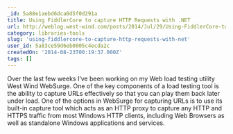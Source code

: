 ```yaml
---
_id: 5a88e1aebd6dca0d5f0d291a
title: Using FiddlerCore to capture HTTP Requests with .NET
url: http://weblog.west-wind.com/posts/2014/Jul/29/Using-FiddlerCore-to-capture-HTTP-Requests-with-NET
category: libraries-tools
slug: 'using-fiddlercore-to-capture-http-requests-with-net'
user_id: 5a83ce59d6eb0005c4ecda2c
createdOn: '2014-08-23T00:19:37.000Z'
tags: []
---
```


Over the last few weeks I’ve been working on my Web load testing utility West Wind WebSurge. One of the key components of a load testing tool is the ability to capture URLs effectively so that you can play them back later under load. One of the options in WebSurge for capturing URLs is to use its built-in capture tool which acts as an HTTP proxy to capture any HTTP and HTTPS traffic from most Windows HTTP clients, including Web Browsers as well as standalone Windows applications and services.
